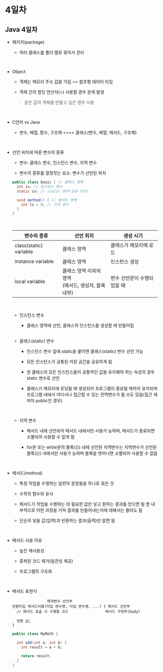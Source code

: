 # 4일차

## Java 4일차

- 패키지(package)

  - 여러 클래스를 폴더 별로 묶어서 관리

<br />

- Object

  - 객체는 메모리 주소 값을 가짐 => 참조형 데이터 타입

  - 객체 간의 할당 연산자(=) 사용할 경우 문제 발생

  > 같은 값의 객체를 만들고 싶은 경우 사용

<br />

- C언어 vs Java

  - 변수, 배열, 함수, 구조체 <==> 클래스(변수, 배열, 메서드, 구조체)

<br />

- 선언 위치에 따른 변수의 종류

  - 변수: 클래스 변수, 인스턴스 변수, 지역 변수

  - 변수의 종류를 결정짓는 요소: 변수가 선언된 위치

  ```java
  public class basic { // 클래스 영역
    int iv; // 인스턴스 변수
    static cv; // static 변수(공유 변수)

    void method() { // 메서드 영역
      int lv = 0; // 지역 변수
    }
  }
  ```

  <br />

  | 변수의 종류            | 선언 위치                                                  | 생성 시기                   |
  | ---------------------- | ---------------------------------------------------------- | --------------------------- |
  | class(static) variable | 클래스 영역                                                | 클래스가 메모리에 로드      |
  | instance variable      | 클래스 영역                                                | 인스턴스 생성               |
  | local variable         | 클래스 영역 이외의 영역 <br /> (메서드, 생성자, 블록 내부) | 변수 선언문이 수행되었을 때 |

  <br />

  - 인스턴스 변수

    - 클래스 영역에 선언, 클래스의 인스턴스를 생성할 때 만들어짐

  <br />

  - 클래스(static) 변수

    - 인스턴스 변수 앞에 static을 붙이면 클래스(static) 변수 선언 가능

    - 모든 인스턴스가 공통된 저장 공간을 공유하게 됨

    - 한 클래스의 모든 인스턴스들이 공통적인 값을 유지해야 하는 속성의 경우 static 변수로 선언

    - 클래스가 메모리에 로딩될 때 생성되어 프로그램이 종료될 때까지 유지되며 프로그램 내에서 어디서나 접근할 수 있는 전역변수가 될 수도 있음(접근 제어자 public인 경우)

  <br />

  - 지역 변수

    - 메서드 내에 선언되어 메서드 내에서만 사용가 능하며, 메서드가 종료되면 소멸되어 사용할 수 없게 됨

    - for문 또는 while문의 블록({}) 내에 선언된 지역변수는 지역변수가 선언된 블록({}) 내에서만 사용가 능하며 블록을 벗어나면 소멸되어 사용할 수 없음

<br />

- 메서드(method)

  - 특정 작업을 수행하는 일련의 문장들을 하나로 묶은 것

  - 수학의 함수와 유사

  - 메서드가 작업을 수행하는 데 필요한 값만 넣고 원하는 결과를 얻으면 될 뿐 내부적으로 어떤 과정을 거쳐 결과를 만들어내는지에 대해서는 몰라도 됨

  - 단순히 넣을 값(입력)과 반환하는 결과(출력)만 알면 됨

<br />

- 메서드 사용 이유

  - 높은 재사용성

  - 중복된 코드 제거(일관성 제공)

  - 프로그램의 구조화

<br />

- 메서드 표현식

  ```
                  매개변수 선언부
  반환타입 메서드이름(타입 변수명, 타입 변수명, ...) { 메서드 선언부
    // 메서드 호출 시 수행할 코드                 메서드 구현부(body)

    반환 값;
  }
  ```

  ```java
  public class MyMath {

    int add(int a, int b) {
      int result = a + b;

      return result;
    }
  }
  ```
